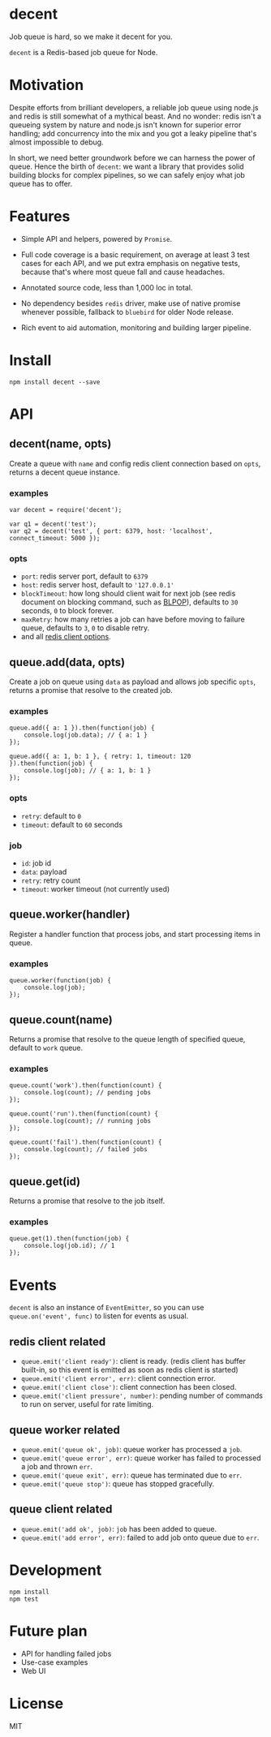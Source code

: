 
decent
======

Job queue is hard, so we make it decent for you.

`decent` is a Redis-based job queue for Node.


# Motivation

Despite efforts from brilliant developers, a reliable job queue using node.js and redis is still somewhat of a mythical beast. And no wonder: redis isn't a queueing system by nature and node.js isn't known for superior error handling; add concurrency into the mix and you got a leaky pipeline that's almost impossible to debug.

In short, we need better groundwork before we can harness the power of queue. Hence the birth of `decent`: we want a library that provides solid building blocks for complex pipelines, so we can safely enjoy what job queue has to offer.


# Features

- Simple API and helpers, powered by `Promise`.

- Full code coverage is a basic requirement, on average at least 3 test cases for each API, and we put extra emphasis on negative tests, because that's where most queue fall and cause headaches.

- Annotated source code, less than 1,000 loc in total.

- No dependency besides `redis` driver, make use of native promise whenever possible, fallback to `bluebird` for older Node release.

- Rich event to aid automation, monitoring and building larger pipeline.


# Install

`npm install decent --save`


# API


## decent(name, opts)

Create a queue with `name` and config redis client connection based on `opts`, returns a decent queue instance.

### examples

```
var decent = require('decent');

var q1 = decent('test');
var q2 = decent('test', { port: 6379, host: 'localhost', connect_timeout: 5000 });
```

### opts

- `port`: redis server port, default to `6379`
- `host`: redis server host, default to `'127.0.0.1'`
- `blockTimeout`: how long should client wait for next job (see redis document on blocking command, such as [BLPOP](http://redis.io/commands/BLPOP)), defaults to `30` seconds, `0` to block forever.
- `maxRetry`: how many retries a job can have before moving to failure queue, defaults to `3`, `0` to disable retry.
- and all [redis client options](https://github.com/mranney/node_redis#rediscreateclient).


## queue.add(data, opts)

Create a job on queue using `data` as payload and allows job specific `opts`, returns a promise that resolve to the created job.

### examples

```
queue.add({ a: 1 }).then(function(job) {
	console.log(job.data); // { a: 1 }
});

queue.add({ a: 1, b: 1 }, { retry: 1, timeout: 120 }).then(function(job) {
	console.log(job); // { a: 1, b: 1 }
});
```

### opts

- `retry`: default to `0`
- `timeout`: default to `60` seconds

### job

- `id`: job id
- `data`: payload
- `retry`: retry count
- `timeout`: worker timeout (not currently used)


## queue.worker(handler)

Register a handler function that process jobs, and start processing items in queue.

### examples

```
queue.worker(function(job) {
	console.log(job);
});
```


## queue.count(name)

Returns a promise that resolve to the queue length of specified queue, default to `work` queue.

### examples

```
queue.count('work').then(function(count) {
	console.log(count); // pending jobs
});

queue.count('run').then(function(count) {
	console.log(count); // running jobs
});

queue.count('fail').then(function(count) {
	console.log(count); // failed jobs
});
```


## queue.get(id)

Returns a promise that resolve to the job itself.

### examples

```
queue.get(1).then(function(job) {
	console.log(job.id); // 1
});
```


# Events

`decent` is also an instance of `EventEmitter`, so you can use `queue.on('event', func)` to listen for events as usual.

## redis client related

- `queue.emit('client ready')`: client is ready. (redis client has buffer built-in, so this event is emitted as soon as redis client is started)
- `queue.emit('client error', err)`: client connection error.
- `queue.emit('client close')`: client connection has been closed.
- `queue.emit('client pressure', number)`: pending number of commands to run on server, useful for rate limiting.

## queue worker related

- `queue.emit('queue ok', job)`: queue worker has processed a `job`.
- `queue.emit('queue error', err)`: queue worker has failed to processed a job and thrown `err`.
- `queue.emit('queue exit', err)`: queue has terminated due to `err`.
- `queue.emit('queue stop')`: queue has stopped gracefully.

## queue client related

- `queue.emit('add ok', job)`: `job` has been added to queue.
- `queue.emit('add error', err)`: failed to add job onto queue due to `err`.


# Development

```
npm install
npm test
```

# Future plan

- API for handling failed jobs
- Use-case examples
- Web UI

# License

MIT

